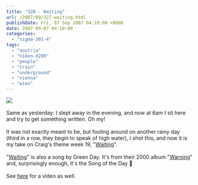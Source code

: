 ```yaml
---
title: "328 - Waiting"
url: /2007/09/327-waiting.html
publishDate: Fri, 07 Sep 2007 04:10:00 +0000
date: 2007-09-07 04:10:00
categories: 
  - "sigma-301-4"
tags: 
  - "austria"
  - "nikon-d200"
  - "people"
  - "train"
  - "underground"
  - "vienna"
  - "wien"
---
```

<a href="https://d25zfm9zpd7gm5.cloudfront.net/1200x1200/2007/20070906_080534_nx.jpg"><img src="https://d25zfm9zpd7gm5.cloudfront.net/0600x0600/2007/20070906_080534_nx.jpg"/></a><br/><br/>Same as yesterday: I slept away in the evening, and now at 6am I sit here and try to get something written. Oh my!<br/><br/>It was not exactly meant to be, but fooling around on another rainy day (third in a row, they begin to speak of high water), I shot this, and now it is my take on Craig's theme week 19, "<a href="http://www.craigtannercreative.com/lightdiary/" target="_blank">Waiting</a>".<br/><br/>"<a href="http://www.thelyricarchive.com/lyrics/waiting.shtml" target="_blank">Waiting</a>" is also a song by Green Day. It's from their 2000 album "<a href="http://www.amazon.com/Warning-Green-Day/dp/B00004XQP4" target="_blank">Warning</a>" and, surprisingly enough, it's the Song of the Day 🙂<br/><br/>See <a href="http://www.youtube.com/watch?v=DiKlD7eooyo" target="_blank">here</a> for a video as well.
